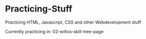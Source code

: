 # Practicing-Stuff
Practicing HTML, Javascript, CSS and other Webdevelopment stuff

Currently practicing in: 02-wiltos-skill-tree-page
